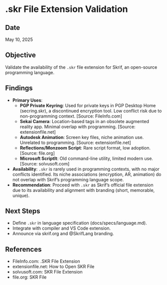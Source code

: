 # .skr File Extension Validation

## Date
May 10, 2025

## Objective
Validate the availability of the `.skr` file extension for Skrif, an open-source programming language.

## Findings
- **Primary Uses**:
  - **PGP Private Keyring**: Used for private keys in PGP Desktop Home (secring.skr), a discontinued encryption tool. Low conflict risk due to non-programming context. [Source: FileInfo.com]
  - **Sekai Camera**: Location-based tags in an obsolete augmented reality app. Minimal overlap with programming. [Source: extensionfile.net]
  - **Autodesk Animation**: Screen key files, niche animation use. Unrelated to programming. [Source: extensionfile.net]
  - **Reflections/Monzoom Script**: Rare script format, low adoption. [Source: file.org]
  - **Microsoft ScriptIt**: Old command-line utility, limited modern use. [Source: solvusoft.com]
- **Availability**: `.skr` is rarely used in programming contexts, with no major conflicts identified. Its niche associations (encryption, AR, animation) do not overlap with Skrif’s programming language scope.
- **Recommendation**: Proceed with `.skr` as Skrif’s official file extension due to its availability and alignment with branding (short, memorable, unique).

## Next Steps
- Define `.skr` in language specification (docs/specs/language.md).
- Integrate with compiler and VS Code extension.
- Announce via skrif.org and @SkrifLang branding.

## References
- FileInfo.com: .SKR File Extension
- extensionfile.net: How to Open SKR File
- solvusoft.com: SKR File Extension
- file.org: SKR File